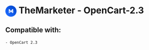 # <img style="height:35px;vertical-align: middle;" src="https://github.com/the-marketer/OpenCart-System/blob/latest/library/mktr/logo.png" alt="TheMarketer"> TheMarketer - OpenCart-2.3

## Compatible with:
    - OpenCart 2.3

## 
